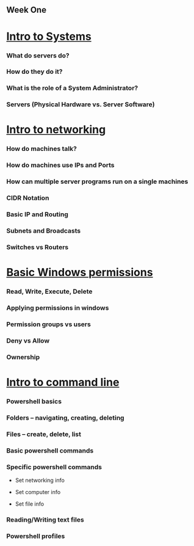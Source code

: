 ## Week One ##

# [Intro to Systems](intro_to_systems.md)

### What do servers do? ###

### How do they do it?

### What is the role of a System Administrator?

### Servers (Physical Hardware vs. Server Software)


# [Intro to networking](intro_to_networking.md)

### How do machines talk?

### How do machines use IPs and Ports

### How can multiple server programs run on a single machines

### CIDR Notation

### Basic IP and Routing

### Subnets and Broadcasts

### Switches vs Routers


# [Basic Windows permissions](basic_permissions.md)

###	Read, Write, Execute, Delete

###	Applying permissions in windows

###	Permission groups vs users

###	Deny vs Allow

###	Ownership


# [Intro to command line](intro_to_commandline.md)

###	Powershell basics

###	Folders – navigating, creating, deleting

###	Files – create, delete, list

###	Basic powershell commands

###	Specific powershell commands

 * 	Set networking info

 * 	Set computer info

 *	Set file info

###	Reading/Writing text files

###	Powershell profiles
